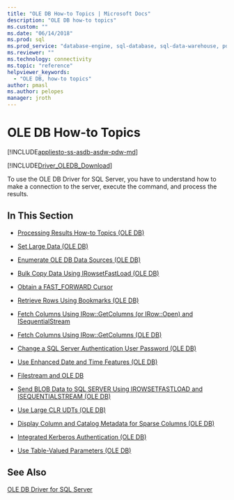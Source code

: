 ```yaml
---
title: "OLE DB How-to Topics | Microsoft Docs"
description: "OLE DB how-to topics"
ms.custom: ""
ms.date: "06/14/2018"
ms.prod: sql
ms.prod_service: "database-engine, sql-database, sql-data-warehouse, pdw"
ms.reviewer: ""
ms.technology: connectivity
ms.topic: "reference"
helpviewer_keywords: 
  - "OLE DB, how-to topics"
author: pmasl
ms.author: pelopes
manager: jroth
---
```

# OLE DB How-to Topics
[!INCLUDE[appliesto-ss-asdb-asdw-pdw-md](../../../includes/appliesto-ss-asdb-asdw-pdw-md.md)]

[!INCLUDE[Driver_OLEDB_Download](../../../includes/driver_oledb_download.md)]

  To use the OLE DB Driver for SQL Server, you have to understand how to make a connection to the server, execute the command, and process the results.  
  
## In This Section  
  
-   [Processing Results How-to Topics &#40;OLE DB&#41;](../../oledb/ole-db-how-to/results/processing-results-how-to-topics-ole-db.md)  
  
-   [Set Large Data &#40;OLE DB&#41;](../../oledb/ole-db-how-to/set-large-data-ole-db.md)  
  
-   [Enumerate OLE DB Data Sources &#40;OLE DB&#41;](../../oledb/ole-db-how-to/enumerate-ole-db-data-sources-ole-db.md)  
  
-   [Bulk Copy Data Using IRowsetFastLoad &#40;OLE DB&#41;](../../oledb/ole-db-how-to/bulk-copy-data-using-irowsetfastload-ole-db.md)  
  
-   [Obtain a FAST_FORWARD Cursor](../../oledb/ole-db-how-to/obtain-a-fast-forward-cursor.md)  
  
-   [Retrieve Rows Using Bookmarks &#40;OLE DB&#41;](../../oledb/ole-db-how-to/retrieve-rows-using-bookmarks-ole-db.md)  
  
-   [Fetch Columns Using IRow::GetColumns &#40;or IRow::Open&#41; and ISequentialStream](../../oledb/ole-db-how-to/fetch-columns-using-irow-getcolumns-or-irow-open-and-isequentialstream.md)  
  
-   [Fetch Columns Using IRow::GetColumns &#40;OLE DB&#41;](../../oledb/ole-db-how-to/fetch-columns-using-irow-getcolumns-ole-db.md)  
  
-   [Change a SQL Server Authentication User Password &#40;OLE DB&#41;](../../oledb/ole-db-how-to/change-a-sql-server-authentication-user-password-ole-db.md)  
  
-   [Use Enhanced Date and Time Features &#40;OLE DB&#41;](../../oledb/ole-db-how-to/use-enhanced-date-and-time-features-ole-db.md)  
  
-   [Filestream and OLE DB](../../oledb/ole-db-how-to/filestream/filestream-and-ole-db.md)  
  
-   [Send BLOB Data to SQL SERVER Using IROWSETFASTLOAD and ISEQUENTIALSTREAM &#40;OLE DB&#41;](../../oledb/ole-db-how-to/send-blob-data-to-sql-server-using-irowsetfastload-and-isequentialstream-ole-db.md)  
  
-   [Use Large CLR UDTs &#40;OLE DB&#41;](../../oledb/ole-db-how-to/use-large-clr-udts-ole-db.md)  
  
-   [Display Column and Catalog Metadata for Sparse Columns &#40;OLE DB&#41;](../../oledb/ole-db-how-to/display-column-and-catalog-metadata-for-sparse-columns-ole-db.md)  
  
-   [Integrated Kerberos Authentication &#40;OLE DB&#41;](../../oledb/ole-db-how-to/integrated-kerberos-authentication-ole-db.md)  
  
-   [Use Table-Valued Parameters &#40;OLE DB&#41;](../../oledb/ole-db-how-to/use-table-valued-parameters-ole-db.md)  
  
## See Also  
 [OLE DB Driver for SQL Server](../../oledb/oledb-driver-for-sql-server.md)  
  
  
